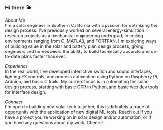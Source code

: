 ### Hi there 🌤️
*About Me*  
I'm a solar engineer in Southern California with a passion for optimizing the design process. I've previously worked on several energy-simulation research projects as a mechanical engineering undergrad, in coding environments ranging from C, MATLAB, and FORTRAN. I'm exploring ways of building value in the solar and battery plan design process, giving engineers and homeowners the ability to build technically accurate and up-to-date plans faster than ever.

*Experience*  
In the real world, I've developed interactive switch and sound interfaces, lighting FX controls, and process automation using Python on Raspberry Pi, Arduino, and basic C tools.
My current focus is in automating the solar design process, starting with basic OCR in Python, and basic web dev tools for interface design.  

*Connect*  
I'm open to building new solar tech together, this is definitely a place of opportunity with the application of new digital ML tools. Reach out if you have a project you're working on in solar design and/or automation, or if you have any questions about my work. Cheers!  

<!--
**adrianmhood/adrianmhood** is a ✨ _special_ ✨ repository because its `README.md` (this file) appears on your GitHub profile.

-->
